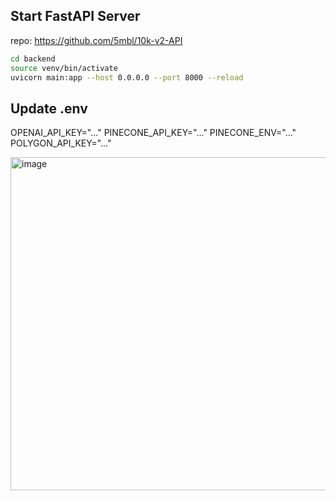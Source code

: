 ## **Start FastAPI Server**  
repo: https://github.com/5mbl/10k-v2-API
```bash
cd backend  
source venv/bin/activate  
uvicorn main:app --host 0.0.0.0 --port 8000 --reload  
```

## Update .env 
OPENAI_API_KEY="..."
PINECONE_API_KEY="..."
PINECONE_ENV="..."
POLYGON_API_KEY="..."

<img width="1526" height="533" alt="image" src="https://github.com/user-attachments/assets/dc4f107d-89e1-4f8b-9b2d-30f4bc9087e9" />

